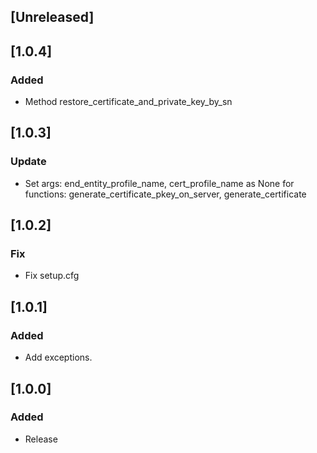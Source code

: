 ## [Unreleased]

## [1.0.4]
### Added
- Method restore_certificate_and_private_key_by_sn


## [1.0.3]
### Update
- Set args: end_entity_profile_name, cert_profile_name as None
  for functions: generate_certificate_pkey_on_server, generate_certificate


## [1.0.2]
### Fix
- Fix setup.cfg


## [1.0.1]
### Added
- Add exceptions.


## [1.0.0]
### Added
- Release

